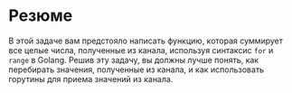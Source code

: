 # Резюме

В этой задаче вам предстояло написать функцию, которая суммирует все целые числа, полученные из канала, используя синтаксис `for` и `range` в Golang. Решив эту задачу, вы должны лучше понять, как перебирать значения, полученные из канала, и как использовать горутины для приема значений из канала.
